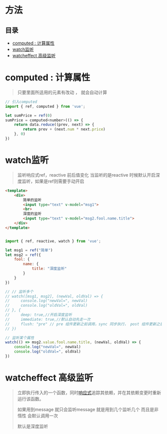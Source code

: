 # 方法

## 目录

- [computed : 计算属性](#computed--计算属性)
- [watch监听](#watch监听)
- [watcheffect 高级监听](#watcheffect-高级监听)

# computed : 计算属性

> 只要里面所适用的元素有改动 ， 就会自动计算

```javascript 
// 引入computed
import { ref, computed } from 'vue';

let sumPrice = ref(0)
sumPrice = computed<number>(() => {
    return data.reduce((prev, next) => {
        return prev + (next.num * next.price)
    }, 0)
})

```


# watch监听

> 监听响应式ref，reactive 前后值变化
> 当监听的是reactive 时候默认开启深度监听，如果是ref则需要手动开启

```html 
<template>
    <div>
        简单的监听
        <input type="text" v-model="msg1">
        <br>
        深度的监听
        <input type="text" v-model="msg2.fool.name.title">
    </div>
</template>

```


```javascript 

import { ref, reactive, watch } from 'vue';

let msg1 = ref("简单")
let msg2 = ref({
    fool: {
        name: {
            title: "深度监听"
        }
    }
})

// // 监听多个
// watch([msg1, msg2], (newVal, oldVal) => {
//     console.log("newVal=", newVal)
//     console.log("oldVal=", oldVal)
// }, {
//     deep: true,//开启深度监听
//     immediate: true,//默认自动先走一次
//     flush: "pre" // pre 组件更新之前调用，sync 同步执行， post 组件更新之后
// })

// 监听某个属性
watch(() => msg2.value.fool.name.title, (newVal, oldVal) => {
    console.log("newVal=", newVal)
    console.log("oldVal=", oldVal)
})

```


# watcheffect 高级监听

> 立即执行传入的一个函数，同时[响应式](https://so.csdn.net/so/search?q=响应式\&spm=1001.2101.3001.7020 "响应式")追踪其依赖，并在其依赖变更时重新运行该函数。
>
> 如果用到message 就只会监听message 就是用到几个监听几个 而且是非惰性 会默认调用一次
>
> 默认是深度监听
